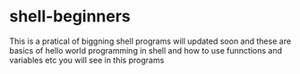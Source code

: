 # shell-beginners
 This is a pratical of biggning shell programs will updated soon and these are basics of hello world programming in shell and how to use funnctions and variables etc you will see in this programs
